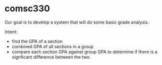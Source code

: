 # comsc330

Our goal is to develop a system that will do some basic grade analysis. 

Intent:
 - find the GPA of a section
 - combined GPA of all sections in a group
 - compare each section GPA against group GPA to determine if there is a signficant difference between   the two.
